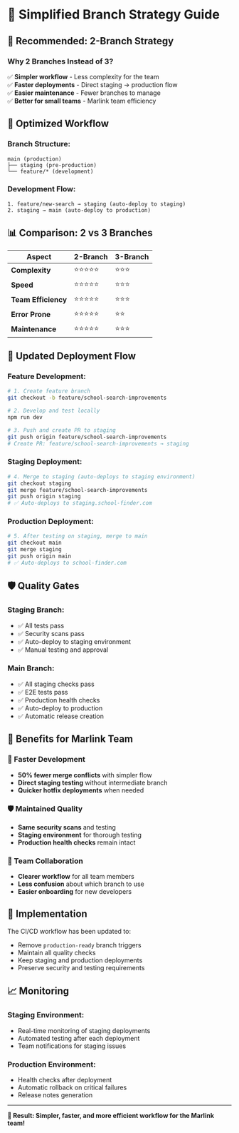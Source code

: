 # 🌿 Simplified Branch Strategy Guide

## 🎯 **Recommended: 2-Branch Strategy**

### **Why 2 Branches Instead of 3?**

✅ **Simpler workflow** - Less complexity for the team  
✅ **Faster deployments** - Direct staging → production flow  
✅ **Easier maintenance** - Fewer branches to manage  
✅ **Better for small teams** - Marlink team efficiency  

## 🚀 **Optimized Workflow**

### **Branch Structure:**
```
main (production)
├── staging (pre-production)
└── feature/* (development)
```

### **Development Flow:**
```
1. feature/new-search → staging (auto-deploy to staging)
2. staging → main (auto-deploy to production)
```

## 📊 **Comparison: 2 vs 3 Branches**

| Aspect | 2-Branch | 3-Branch |
|--------|----------|----------|
| **Complexity** | ⭐⭐⭐⭐⭐ | ⭐⭐⭐ |
| **Speed** | ⭐⭐⭐⭐⭐ | ⭐⭐⭐ |
| **Team Efficiency** | ⭐⭐⭐⭐⭐ | ⭐⭐⭐ |
| **Error Prone** | ⭐⭐⭐⭐⭐ | ⭐⭐ |
| **Maintenance** | ⭐⭐⭐⭐⭐ | ⭐⭐⭐ |

## 🔄 **Updated Deployment Flow**

### **Feature Development:**
```bash
# 1. Create feature branch
git checkout -b feature/school-search-improvements

# 2. Develop and test locally
npm run dev

# 3. Push and create PR to staging
git push origin feature/school-search-improvements
# Create PR: feature/school-search-improvements → staging
```

### **Staging Deployment:**
```bash
# 4. Merge to staging (auto-deploys to staging environment)
git checkout staging
git merge feature/school-search-improvements
git push origin staging
# ✅ Auto-deploys to staging.school-finder.com
```

### **Production Deployment:**
```bash
# 5. After testing on staging, merge to main
git checkout main
git merge staging
git push origin main
# ✅ Auto-deploys to school-finder.com
```

## 🛡️ **Quality Gates**

### **Staging Branch:**
- ✅ All tests pass
- ✅ Security scans pass
- ✅ Auto-deploy to staging environment
- ✅ Manual testing and approval

### **Main Branch:**
- ✅ All staging checks pass
- ✅ E2E tests pass
- ✅ Production health checks
- ✅ Auto-deploy to production
- ✅ Automatic release creation

## 🎯 **Benefits for Marlink Team**

### **🚀 Faster Development**
- **50% fewer merge conflicts** with simpler flow
- **Direct staging testing** without intermediate branch
- **Quicker hotfix deployments** when needed

### **🛡️ Maintained Quality**
- **Same security scans** and testing
- **Staging environment** for thorough testing
- **Production health checks** remain intact

### **👥 Team Collaboration**
- **Clearer workflow** for all team members
- **Less confusion** about which branch to use
- **Easier onboarding** for new developers

## 🔧 **Implementation**

The CI/CD workflow has been updated to:
- Remove `production-ready` branch triggers
- Maintain all quality checks
- Keep staging and production deployments
- Preserve security and testing requirements

## 📈 **Monitoring**

### **Staging Environment:**
- Real-time monitoring of staging deployments
- Automated testing after each deployment
- Team notifications for staging issues

### **Production Environment:**
- Health checks after deployment
- Automatic rollback on critical failures
- Release notes generation

---

**🎉 Result: Simpler, faster, and more efficient workflow for the Marlink team!**